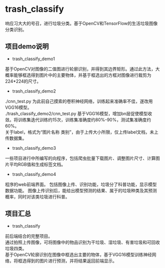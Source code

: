 # trash_classify
响应习大大的号召，进行垃圾分类。基于OpenCV和TensorFlow的生活垃圾图像分类识别。

## 项目demo说明
* trash_classify_demo1

基于OpenCV对图像的二值图进行轮廓识别，并得到其边界矩形。通过此方法，大概率能够框选得到图片中的主要物体，并基于框选出的方框对图像进行裁剪为224*224的尺寸。

* trash_classify_demo2

./cnn_test.py 为此前自己摸索的卷积神经网络，训练起来准确率不佳，遂改用VGG16模型。
<br>./trash_classify_demo2/cnn_test.py 基于VGG16模型，增加bn层促使模型收敛。将训练集迭代训练约15次，训练集准确度约80%-90%，测试集准确度约60%。</br>
关于label，格式为“图片名称 类别”，由于上传大小所限，仅上传label文档，未上传数据集。

* trash_classify_demo3

一些项目进行中所编写的向程序，包括爬虫批量下载图片、调整图片尺寸、计算图片平均RGB值和生成标签文档。

* trash_classify_demo4

程序的web前端界面。
包括图像上传、识别功能，垃圾分了科普功能，显示模型数据功能。
图像上传识别后，能给出模型预测的结果、属于的垃圾种类及其预测概率，同时对该类垃圾进行科普。


## 项目汇总

* trash_classify

前后端结合的完整项目。
<br>通过拍照上传图像，可将图像中的物品识别为干垃圾、湿垃圾、有害垃圾和可回收垃圾四类。</br>
基于OpenCV轮廓识别在图像中框选出主要的物体，基于VGG16模型训练神经网络，将框选得到的图片进行预测，并将结果返回前端显示。
